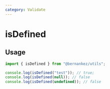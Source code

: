 ```yaml
---
category: Validate
---
```


# isDefined

## Usage

```ts
import { isDefined } from "@bernankez/utils";

console.log(isDefined("test")); // true;
console.log(isDefined(null)); // false
console.log(isDefined(undefined)); // false
```